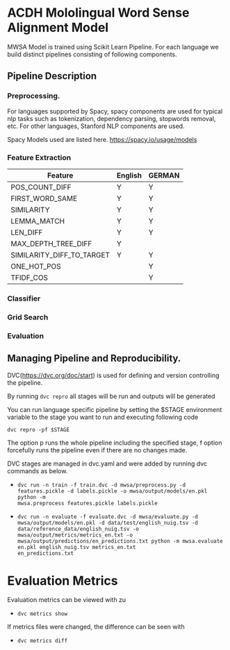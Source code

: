 # ACDH Mololingual Word Sense Alignment Model
MWSA Model is trained using Scikit Learn Pipeline.
For each language we build distinct pipelines consisting of following components.

## Pipeline Description
### Preprocessing.
For languages supported by Spacy, spacy components are used for typical nlp tasks such as tokenization, 
dependency parsing, stopwords removal, etc. For other languages, Stanford NLP components are used.

Spacy Models used are listed here.
https://spacy.io/usage/models

### Feature Extraction

| Feature                   | English  | GERMAN |
| ------------------------- | ------   | ------ |
| POS_COUNT_DIFF            |     Y    |   Y    |
| FIRST_WORD_SAME           |     Y    |   Y    |
| SIMILARITY                |     Y    |   Y    |
| LEMMA_MATCH               |     Y    |   Y    |
| LEN_DIFF                  |     Y    |   Y    |
| MAX_DEPTH_TREE_DIFF       |     Y    |        |
| SIMILARITY_DIFF_TO_TARGET |     Y    |   Y    |
| ONE_HOT_POS               |          |   Y    |   
| TFIDF_COS                 |          |   Y    |


### Classifier

### Grid Search

### Evaluation

## Managing Pipeline and Reproducibility.

DVC(https://dvc.org/doc/start) is used for defining and version controlling the pipeline.

By running  <code>dvc repro</code> all stages will be run and outputs will be generated

You can run language specific pipeline by setting the $STAGE environment variable to the stage you want to run and executing following code

<code>dvc repro -pf $STAGE</code>

The option p runs the whole pipeline including the specified stage, f option forcefully runs the pipeline even if there are no changes made.

DVC stages are managed in dvc.yaml and were added by running dvc commands as below.

* <code>dvc run -n train -f train.dvc -d mwsa/preprocess.py -d features.pickle -d labels.pickle -o mwsa/output/models/en.pkl python -m mwsa.preprocess features.pickle labels.pickle</code>

* <code>dvc run -n evaluate -f evaluate.dvc -d mwsa/evaluate.py -d mwsa/output/models/en.pkl -d data/test/english_nuig.tsv -d data/reference_data/english_nuig.tsv -o mwsa/output/metrics/metrics_en.txt -o mwsa/output/predictions/en_predictions.txt python -m mwsa.evaluate en.pkl english_nuig.tsv metrics_en.txt en_predictions.txt</code>

# Evaluation Metrics
Evaluation metrics can be viewed with
zu
* <code>dvc metrics show</code>

If metrics files were changed, the difference can be seen with

* <code>dvc metrics diff</code>
